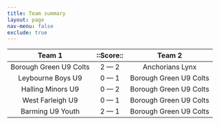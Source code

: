 ```yaml
---
title: Team summary
layout: page
nav-menu: false
exclude: true
---
```




|         Team 1         |  ::Score::  |         Team 2         |
|:----------------------:|:-----------:|:----------------------:|
| Borough Green U9 Colts | 2 &mdash; 2 |    Anchorians Lynx     |
|   Leybourne Boys U9    | 0 &mdash; 1 | Borough Green U9 Colts |
|   Halling Minors U9    | 0 &mdash; 2 | Borough Green U9 Colts |
|    West Farleigh U9    | 0 &mdash; 1 | Borough Green U9 Colts |
|    Barming U9 Youth    | 2 &mdash; 1 | Borough Green U9 Colts |

 <br /><br /><br />